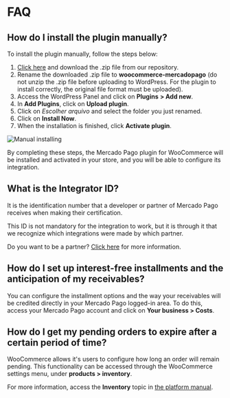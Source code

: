# FAQ

## How do I install the plugin manually?

To install the plugin manually, follow the steps below: 


1. [Click here](https://github.com/mercadopago/cart-woocommerce/archive/master.zip) and download the .zip file from our repository.
2. Rename the downloaded .zip file to **woocommerce-mercadopago** (do not unzip the .zip file before uploading to WordPress. For the plugin to install correctly, the original file format must be uploaded).
3. Access the WordPress Panel and click on **Plugins** **> Add new**.
4. In **Add Plugins**, click on **Upload plugin**.
5. Click on _Escolher arquivo_ and select the folder you just renamed.
6. Click on **Install Now**.
7. When the installation is finished, click **Activate plugin**.

![Manual installing](/images/woocomerce/en_manual_install_02.gif)

By completing these steps, the Mercado Pago plugin for WooCommerce will be installed and activated in your store, and you will be able to configure its integration.

## What is the Integrator ID?

It is the identification number that a developer or partner of Mercado Pago receives when making their certification. 

This ID is not mandatory for the integration to work, but it is through it that we recognize which integrations were made by which partner.

Do you want to be a partner? [Click here](https://www.mercadopago[FAKER][DOMAIN][URL]/developers/en/developer-program) for more information.

## How do I set up interest-free installments and the anticipation of my receivables?

You can configure the installment options and the way your receivables will be credited directly in your Mercado Pago logged-in area. To do this, access your Mercado Pago account and click on **Your business > Costs**.

## How do I get my pending orders to expire after a certain period of time?

WooCommerce allows it's users to configure how long an order will remain pending. This functionality can be accessed through the WooCommerce settings menu, under  **products > inventory**. 

For more information, access the **Inventory** topic in [the platform manual](https://docs.woocommerce.com/document/perguntas-frequentes-sobre-reservas/).